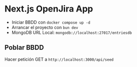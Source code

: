 # Next.js OpenJira App

* Iniciar BBDD con `docker compose up -d`
* Arrancar el proyecto con `bun dev`
* MongoDB URL Local: `mongodb://localhost:27017/entriesdb`

## Poblar BBDD
Hacer petición GET a `http://localhost:3000/api/seed`
